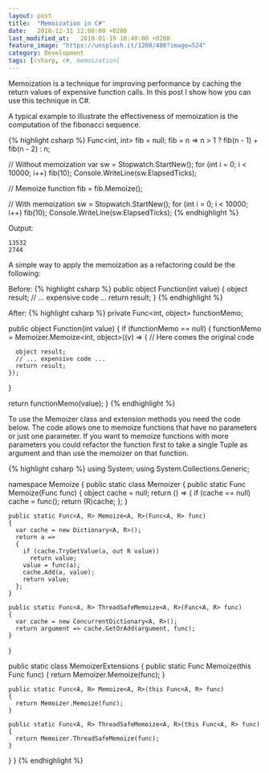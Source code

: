 ```yaml
---
layout: post
title:  "Memoization in C#"
date:   2018-12-31 12:00:00 +0200
last_modified_at:   2019-01-19 10:40:00 +0200
feature_image: "https://unsplash.it/1200/400?image=524"
category: Development
tags: [csharp, c#, memoization]
---
```


Memoization is a technique for improving performance by caching the return
values of expensive function calls. In this post I show how you can use this
technique in C#.

<!-- more -->

A typical example to illustrate the effectiveness of memoization is the
computation of the fibonacci sequence.

{% highlight csharp %}
Func<int, int> fib = null;
fib = n => n > 1 ? fib(n - 1) + fib(n - 2) : n;

// Without memoization
var sw = Stopwatch.StartNew();
for (int i = 0; i < 10000; i++)
    fib(10);
Console.WriteLine(sw.ElapsedTicks);

// Memoize function
fib = fib.Memoize();

// With memoization
sw = Stopwatch.StartNew();
for (int i = 0; i < 10000; i++)
    fib(10);
Console.WriteLine(sw.ElapsedTicks);
{% endhighlight %}

Output:
```
13532
2744
```

A simple way to apply the memoization as a refactoring could be the following:

Before:
{% highlight csharp %}
public object Function(int value)
{
  object result;
  // ... expensive code ...
  return result;
}
{% endhighlight %}

After:
{% highlight csharp %}
private Func<int, object> functionMemo;

public object Function(int value)
{
  if (functionMemo == null)
  {
    functionMemo = Memoizer.Memoize<int, object>((v) =>
    {
      // Here comes the original code

      object result;
      // ... expensive code ...
      return result;
    });
  }

  return functionMemo(value);
}
{% endhighlight %}

To use the Memoizer class and extension methods you need the code below. The
code allows one to memoize functions that have no parameters or just one
parameter. If you want to memoize functions with more parameters you could
refactor the function first to take a single Tuple as argument and than use the
memoizer on that function.

{% highlight csharp %}
using System;
using System.Collections.Generic;

namespace Memoize
{
  public static class Memoizer
  {
    public static Func<R> Memoize<R>(Func<R> func)
    {
      object cache = null;
      return () =>
      {
        if (cache == null)
          cache = func();
        return (R)cache;
      };
    }

    public static Func<A, R> Memoize<A, R>(Func<A, R> func)
    {
      var cache = new Dictionary<A, R>();
      return a =>
      {
        if (cache.TryGetValue(a, out R value))
          return value;
        value = func(a);
        cache.Add(a, value);
        return value;
      };
    }

    public static Func<A, R> ThreadSafeMemoize<A, R>(Func<A, R> func)
    {
      var cache = new ConcurrentDictionary<A, R>();
      return argument => cache.GetOrAdd(argument, func);
    }
  }

  public static class MemoizerExtensions
  {
    public static Func<R> Memoize<R>(this Func<R> func)
    {
      return Memoizer.Memoize(func);
    }

    public static Func<A, R> Memoize<A, R>(this Func<A, R> func)
    {
      return Memoizer.Memoize(func);
    }

    public static Func<A, R> ThreadSafeMemoize<A, R>(this Func<A, R> func)
    {
      return Memoizer.ThreadSafeMemoize(func);
    }
  }
}
{% endhighlight %}